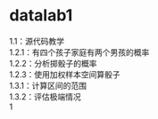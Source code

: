 # datalab1
1.1：源代码教学\
1.2.1：有四个孩子家庭有两个男孩的概率 \
1.2.2：分析掷骰子的概率\
1.2.3：使用加权样本空间算骰子\
1.3.1：计算区间的范围\
1.3.2：评估极端情况\
1
